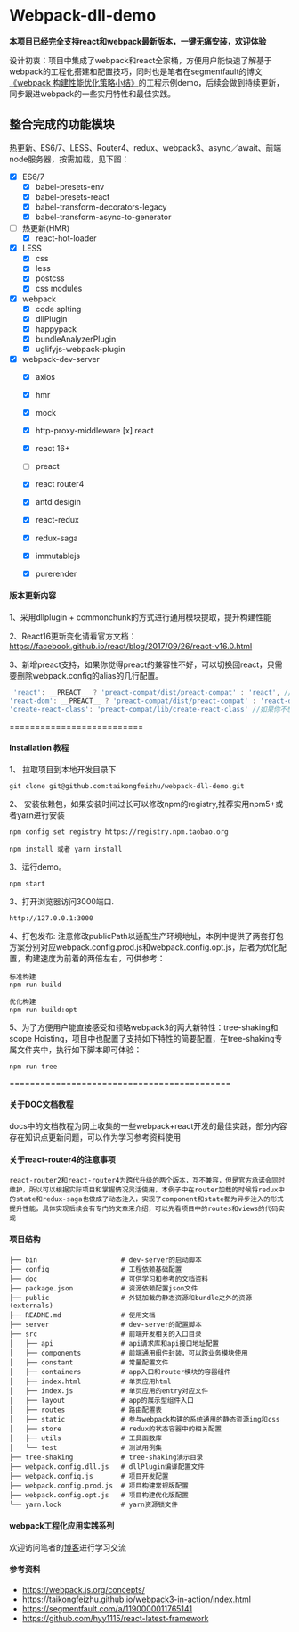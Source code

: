 
# Webpack-dll-demo

**本项目已经完全支持react和webpack最新版本，一键无痛安装，欢迎体验**

设计初衷：项目中集成了webpack和react全家桶，方便用户能快速了解基于webpack的工程化搭建和配置技巧，同时也是笔者在segmentfault的博文[《webpack 构建性能优化策略小结》](https://segmentfault.com/a/1190000007891318)的工程示例demo，后续会做到持续更新，同步跟进webpack的一些实用特性和最佳实践。

## 整合完成的功能模块

热更新、ES6/7、LESS、Router4、redux、webpack3、async／await、前端node服务器，按需加载，见下图：

- [x] ES6/7
    - [x] babel-presets-env
    - [x] babel-presets-react
    - [x] babel-transform-decorators-legacy
    - [x] babel-transform-async-to-generator
- [ ] 热更新(HMR)
    - [x] react-hot-loader
- [x] LESS
    - [x] css
    - [x] less
    - [x] postcss
    - [x] css modules 
- [x] webpack
     - [x] code splting
     - [x] dllPlugin
     - [x] happypack
     - [x] bundleAnalyzerPlugin
     - [x] uglifyjs-webpack-plugin
- [x] webpack-dev-server
     - [x] axios
     - [x] hmr
     - [x] mock
     - [x] http-proxy-middleware
       [x] react
     - [x] react 16+
     - [ ] preact
     - [x] react router4
     - [x] antd desigin
     - [x] react-redux
     - [x] redux-saga
     - [x] immutablejs
     - [x] purerender


#### 版本更新内容

1、采用dllplugin + commonchunk的方式进行通用模块提取，提升构建性能

2、React16更新变化请看官方文档：https://facebook.github.io/react/blog/2017/09/26/react-v16.0.html

3、新增preact支持，如果你觉得preact的兼容性不好，可以切换回react，只需要删除webpack.config的alias的几行配置。

```JavaScript
 'react': __PREACT__ ? 'preact-compat/dist/preact-compat' : 'react', //如果你不想要preact，可以删除这一行
'react-dom': __PREACT__ ? 'preact-compat/dist/preact-compat' : 'react-dom', //如果你不想要preact，可以删除这一行
'create-react-class': 'preact-compat/lib/create-react-class' //如果你不想要preact，可以删除这一行
```

==========================

#### Installation 教程

1、 拉取项目到本地开发目录下
```shell
git clone git@github.com:taikongfeizhu/webpack-dll-demo.git
```

2、 安装依赖包，如果安装时间过长可以修改npm的registry,推荐实用npm5+或者yarn进行安装

```shell
npm config set registry https://registry.npm.taobao.org
```

```shell
npm install 或者 yarn install
```

3、运行demo。
 ```nodemon
 npm start
 ```

3、打开浏览器访问3000端口.
```nodemon
http://127.0.0.1:3000
```

4、打包发布: 注意修改publicPath以适配生产环境地址，本例中提供了两套打包方案分别对应webpack.config.prod.js和webpack.config.opt.js，后者为优化配置，构建速度为前着的两倍左右，可供参考：

```nodemon
标准构建
npm run build

优化构建
npm run build:opt
```

5、为了方便用户能直接感受和领略webpack3的两大新特性：tree-shaking和scope Hoisting，项目中也配置了支持如下特性的简要配置，在tree-shaking专属文件夹中，执行如下脚本即可体验：
```nodemon
npm run tree
```

===========================================

#### 关于DOC文档教程
docs中的文档教程为网上收集的一些webpack+react开发的最佳实践，部分内容存在知识点更新问题，可以作为学习参考资料使用


#### 关于react-router4的注意事项

```text
react-router2和react-router4为跨代升级的两个版本，互不兼容，但是官方承诺会同时维护，所以可以根据实际项目和掌握情况灵活使用，本例子中在router加载的时候将redux中的state和redux-saga也做成了动态注入，实现了component和state都为异步注入的形式提升性能，具体实现后续会有专门的文章来介绍，可以先看项目中的routes和views的代码实现
```
#### 项目结构

```text
├── bin                     # dev-server的启动脚本
├── config                  # 工程依赖基础配置
├── doc                     # 可供学习和参考的文档资料
├── package.json            # 资源依赖配置json文件
├── public                  # 外链加载的静态资源和bundle之外的资源(externals)
├── README.md               # 使用文档
├── server                  # dev-server的配置脚本
├── src                     # 前端开发相关的入口目录
│   ├── api                 # api请求库和api接口地址配置
│   ├── components          # 前端通用组件封装，可以跨业务模块使用
│   ├── constant            # 常量配置文件
│   ├── containers          # app入口和router模块的容器组件
│   ├── index.html          # 单页应用html
│   ├── index.js            # 单页应用的entry对应文件
│   ├── layout              # app的展示型组件入口
│   ├── routes              # 路由配置表
│   ├── static              # 参与webpack构建的系统通用的静态资源img和css
│   ├── store               # redux的状态容器中的相关配置
│   ├── utils               # 工具函数库
│   └── test                # 测试用例集
├── tree-shaking            # tree-shaking演示目录 
├── webpack.config.dll.js   # dllPlugin编译配置文件
├── webpack.config.js       # 项目开发配置
├── webpack.config.prod.js  # 项目构建常规版配置
├── webpack.config.opt.js   # 项目构建优化版配置
└── yarn.lock               # yarn资源锁文件

```

#### webpack工程化应用实践系列
欢迎访问笔者的[博客](https://segmentfault.com/u/abcat)进行学习交流

#### 参考资料

 * https://webpack.js.org/concepts/
 * https://taikongfeizhu.github.io/webpack3-in-action/index.html
 * https://segmentfault.com/a/1190000011765141
 * https://github.com/hyy1115/react-latest-framework
